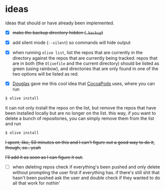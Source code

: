ideas
=====

ideas that should or have already been implemented.

- [x] ~~make the backup directory hidden (`.backup`)~~

- [x] add silent mode (`--silent`) so commands will hide output

- [x] when running `olive list`, list the repos that are currently in the directory against
the repos that are currently being tracked. repos that are in both (the `Olivefile` and the current directory)
should be listed as green (using rainbow), and directories that are only found in one of the two options
will be listed as red.

- [x] [Douglas](https://twitter.com/istx25) gave me this cool
idea that [CocoaPods](https://github.com/CocoaPods/CocoaPods) uses, where
you can run

```bash
$ olive install
```

it can not only install the repos on the list, but remove the repos
that have been installed locally but are no longer on the list.
this way, if you want to delete a bunch of repositories, you can simply
remove them from the list and run

```bash
$ olive install
```

~~I spent, like, 50 minutes on this and I can't figure out a good way
to do it, though, so.. yeah~~

~~I'll add it as soon as I can figure it out.~~

- [ ] when deleting repos check if everything's been pushed and only
delete without prompting the user first if everything has. if there's still shit
that hasn't been pushed ask the user and double check if they wanted
to do all that work for nothin'
